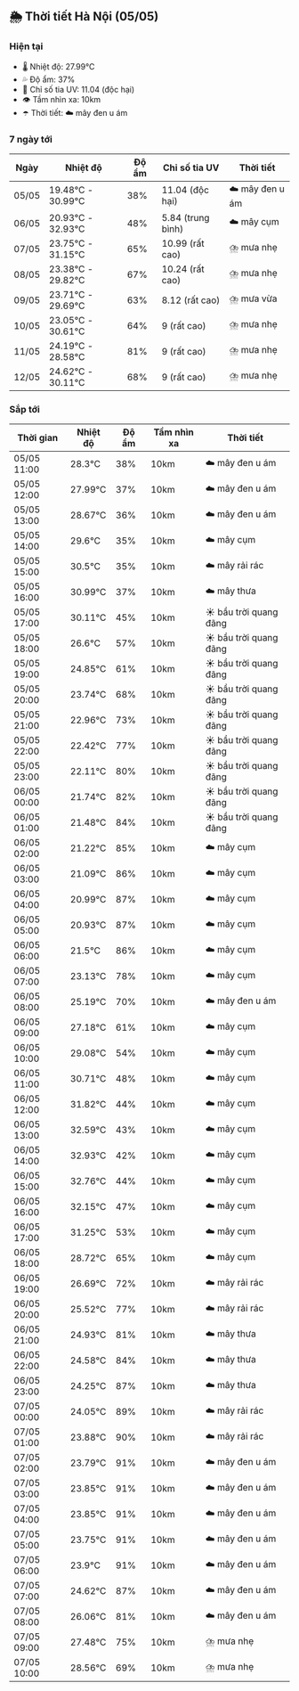 ## 🌦️ Thời tiết Hà Nội (05/05)

### Hiện tại

- 🌡️ Nhiệt độ: 27.99℃
- 💦 Độ ẩm: 37%
- 🌟 Chỉ số tia UV: 11.04 (độc hại)
- 👁️ Tầm nhìn xa: 10km
- ☂️ Thời tiết: ☁️ mây đen u ám

### 7 ngày tới

| Ngày | Nhiệt độ | Độ ẩm | Chỉ số tia UV | Thời tiết |
| --- | --- | --- | --- | --- |
| 05/05 | 19.48℃ - 30.99℃ | 38% | 11.04 (độc hại) | ☁️ mây đen u ám |
| 06/05 | 20.93℃ - 32.93℃ | 48% | 5.84 (trung bình) | ☁️ mây cụm |
| 07/05 | 23.75℃ - 31.15℃ | 65% | 10.99 (rất cao) | ⛈️ mưa nhẹ |
| 08/05 | 23.38℃ - 29.82℃ | 67% | 10.24 (rất cao) | ⛈️ mưa nhẹ |
| 09/05 | 23.71℃ - 29.69℃ | 63% | 8.12 (rất cao) | ⛈️ mưa vừa |
| 10/05 | 23.05℃ - 30.61℃ | 64% | 9 (rất cao) | ⛈️ mưa nhẹ |
| 11/05 | 24.19℃ - 28.58℃ | 81% | 9 (rất cao) | ⛈️ mưa nhẹ |
| 12/05 | 24.62℃ - 30.11℃ | 68% | 9 (rất cao) | ⛈️ mưa nhẹ |

### Sắp tới

| Thời gian | Nhiệt độ | Độ ẩm | Tầm nhìn xa | Thời tiết |
| --- | --- | --- | --- | --- |
| 05/05 11:00 | 28.3℃ | 38% | 10km | ☁️ mây đen u ám |
| 05/05 12:00 | 27.99℃ | 37% | 10km | ☁️ mây đen u ám |
| 05/05 13:00 | 28.67℃ | 36% | 10km | ☁️ mây đen u ám |
| 05/05 14:00 | 29.6℃ | 35% | 10km | ☁️ mây cụm |
| 05/05 15:00 | 30.5℃ | 35% | 10km | ☁️ mây rải rác |
| 05/05 16:00 | 30.99℃ | 37% | 10km | ☁️ mây thưa |
| 05/05 17:00 | 30.11℃ | 45% | 10km | ☀️ bầu trời quang đãng |
| 05/05 18:00 | 26.6℃ | 57% | 10km | ☀️ bầu trời quang đãng |
| 05/05 19:00 | 24.85℃ | 61% | 10km | ☀️ bầu trời quang đãng |
| 05/05 20:00 | 23.74℃ | 68% | 10km | ☀️ bầu trời quang đãng |
| 05/05 21:00 | 22.96℃ | 73% | 10km | ☀️ bầu trời quang đãng |
| 05/05 22:00 | 22.42℃ | 77% | 10km | ☀️ bầu trời quang đãng |
| 05/05 23:00 | 22.11℃ | 80% | 10km | ☀️ bầu trời quang đãng |
| 06/05 00:00 | 21.74℃ | 82% | 10km | ☀️ bầu trời quang đãng |
| 06/05 01:00 | 21.48℃ | 84% | 10km | ☀️ bầu trời quang đãng |
| 06/05 02:00 | 21.22℃ | 85% | 10km | ☁️ mây cụm |
| 06/05 03:00 | 21.09℃ | 86% | 10km | ☁️ mây cụm |
| 06/05 04:00 | 20.99℃ | 87% | 10km | ☁️ mây cụm |
| 06/05 05:00 | 20.93℃ | 87% | 10km | ☁️ mây cụm |
| 06/05 06:00 | 21.5℃ | 86% | 10km | ☁️ mây cụm |
| 06/05 07:00 | 23.13℃ | 78% | 10km | ☁️ mây cụm |
| 06/05 08:00 | 25.19℃ | 70% | 10km | ☁️ mây đen u ám |
| 06/05 09:00 | 27.18℃ | 61% | 10km | ☁️ mây cụm |
| 06/05 10:00 | 29.08℃ | 54% | 10km | ☁️ mây cụm |
| 06/05 11:00 | 30.71℃ | 48% | 10km | ☁️ mây cụm |
| 06/05 12:00 | 31.82℃ | 44% | 10km | ☁️ mây cụm |
| 06/05 13:00 | 32.59℃ | 43% | 10km | ☁️ mây cụm |
| 06/05 14:00 | 32.93℃ | 42% | 10km | ☁️ mây cụm |
| 06/05 15:00 | 32.76℃ | 44% | 10km | ☁️ mây cụm |
| 06/05 16:00 | 32.15℃ | 47% | 10km | ☁️ mây cụm |
| 06/05 17:00 | 31.25℃ | 53% | 10km | ☁️ mây cụm |
| 06/05 18:00 | 28.72℃ | 65% | 10km | ☁️ mây cụm |
| 06/05 19:00 | 26.69℃ | 72% | 10km | ☁️ mây rải rác |
| 06/05 20:00 | 25.52℃ | 77% | 10km | ☁️ mây rải rác |
| 06/05 21:00 | 24.93℃ | 81% | 10km | ☁️ mây thưa |
| 06/05 22:00 | 24.58℃ | 84% | 10km | ☁️ mây thưa |
| 06/05 23:00 | 24.25℃ | 87% | 10km | ☁️ mây thưa |
| 07/05 00:00 | 24.05℃ | 89% | 10km | ☁️ mây rải rác |
| 07/05 01:00 | 23.88℃ | 90% | 10km | ☁️ mây rải rác |
| 07/05 02:00 | 23.79℃ | 91% | 10km | ☁️ mây đen u ám |
| 07/05 03:00 | 23.85℃ | 91% | 10km | ☁️ mây đen u ám |
| 07/05 04:00 | 23.85℃ | 91% | 10km | ☁️ mây đen u ám |
| 07/05 05:00 | 23.75℃ | 91% | 10km | ☁️ mây đen u ám |
| 07/05 06:00 | 23.9℃ | 91% | 10km | ☁️ mây đen u ám |
| 07/05 07:00 | 24.62℃ | 87% | 10km | ☁️ mây đen u ám |
| 07/05 08:00 | 26.06℃ | 81% | 10km | ☁️ mây đen u ám |
| 07/05 09:00 | 27.48℃ | 75% | 10km | ⛈️ mưa nhẹ |
| 07/05 10:00 | 28.56℃ | 69% | 10km | ⛈️ mưa nhẹ |
